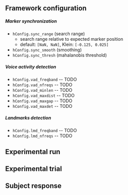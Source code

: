 Framework configuration
-----------------------

##### Marker synchronization

- `hConfig.sync_range` (search range)
	- search range relative to expected marker position
	- default: `[NaN, NaN]`, Klein: `[-0.125, 0.025]`
- `hConfig.sync_smooth` (smoothing)
- `hConfig.sync_thresh` (mahalanobis threshold)

##### Voice activity detection

- `hConfig.vad_freqband` -- TODO
- `hConfig.vad_nfreqs` -- TODO
- `hConfig.vad_minlen` -- TODO
- `hConfig.vad_maxdist` -- TODO
- `hConfig.vad_maxgap` -- TODO
- `hConfig.vad_maxdet` -- TODO

##### Landmarks detection

- `hConfig.lmd_freqband` -- TODO
- `hConfig.lmd_nfreqs` -- TODO

Experimental run
----------------

Experimental trial
------------------

Subject response
----------------

